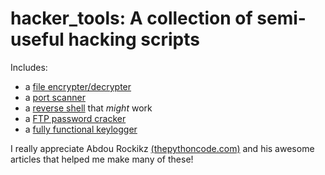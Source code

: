 # hacker_tools: A collection of semi-useful hacking scripts

Includes:
- a [file encrypter/decrypter](/crypto/crypto.py)
- a [port scanner](/port_scanner/port_scanner.py) 
- a [reverse shell](/reverse_shell) that *might* work
- a [FTP password cracker](/various/ftp_cracker.py)
- a [fully functional keylogger](/keylogger/keylogger.py)

I really appreciate Abdou Rockikz [(thepythoncode.com)](https://thepythoncode.com/) and his awesome articles that helped me make many of these!
